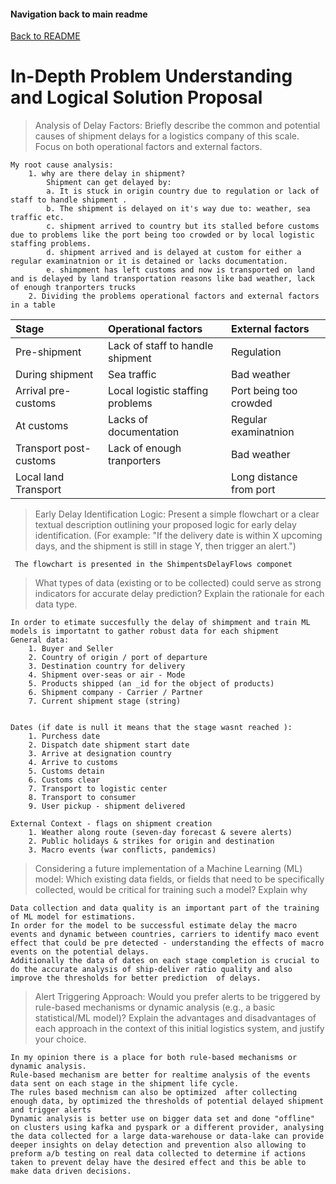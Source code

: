 #### Navigation back to main readme

[Back to README](../../README.md)

# In-Depth Problem Understanding and Logical Solution Proposal

> Analysis of Delay Factors: Briefly describe the common and potential causes of shipment delays for a logistics company of this scale.
> Focus on both operational factors and external factors.

    My root cause analysis:
        1. why are there delay in shipment?
            Shipment can get delayed by:
            a. It is stuck in origin country due to regulation or lack of staff to handle shipment .
            b. The shipment is delayed on it's way due to: weather, sea traffic etc.
            c. shipment arrived to country but its stalled before customs due to problems like the port being too crowded or by local logistic staffing problems.
            d. shipment arrived and is delayed at custom for either a regular examinatnion or it is detained or lacks documentation.
            e. shimpment has left customs and now is transported on land and is delayed by land transportation reasons like bad weather, lack of enough tranporters trucks
        2. Dividing the problems operational factors and external factors in a table

| Stage                  | Operational factors              | External factors        |
| :--------------------- | :------------------------------- | :---------------------- |
| Pre-shipment           | Lack of staff to handle shipment | Regulation              |
| During shipment        | Sea traffic                      | Bad weather             |
| Arrival pre-customs    | Local logistic staffing problems | Port being too crowded  |
| At customs             | Lacks of documentation           | Regular examinatnion    |
| Transport post-customs | Lack of enough tranporters       | Bad weather             |
| Local land Transport   |                                  | Long distance from port |

> Early Delay Identification Logic: Present a simple flowchart or a clear textual
> description outlining your proposed logic for early delay identification.
> (For example: "If the delivery date is within X upcoming days, and the shipment is
> still in stage Y, then trigger an alert.")

     The flowchart is presented in the ShimpentsDelayFlows componet

> What types of data (existing or to be collected) could serve as
> strong indicators for accurate delay prediction? Explain the
> rationale for each data type.

    In order to etimate succesfully the delay of shimpment and train ML models is importatnt to gather robust data for each shipment
    General data:
        1. Buyer and Seller
        2. Country of origin / port of departure
        3. Destination country for delivery
        4. Shipment over-seas or air - Mode
        5. Products shipped (an _id for the object of products)
        6. Shipment company - Carrier / Partner
        7. Current shipment stage (string)


    Dates (if date is null it means that the stage wasnt reached ):
        1. Purchess date
        2. Dispatch date shipment start date
        3. Arrive at designation country
        4. Arrive to customs
        5. Customs detain
        6. Customs clear
        7. Transport to logistic center
        8. Transport to consumer
        9. User pickup - shipment delivered

    External Context - flags on shipment creation
        1. Weather along route (seven-day forecast & severe alerts)
        2. Public holidays & strikes for origin and destination
        3. Macro events (war conflicts, pandemics)

> Considering a future implementation of a Machine Learning
> (ML) model: Which existing data fields, or fields that need to be
> specifically collected, would be critical for training such a model?
> Explain why

    Data collection and data quality is an important part of the training of ML model for estimations.
    In order for the model to be successful estimate delay the macro events and dynamic between countries, carriers to identify maco event effect that could be pre detected - understanding the effects of macro events on the potential delays.
    Additionally the data of dates on each stage completion is crucial to do the accurate analysis of ship-deliver ratio quality and also improve the thresholds for better prediction  of delays.

> Alert Triggering Approach: Would you prefer alerts to be
> triggered by rule-based mechanisms or dynamic analysis (e.g.,
> a basic statistical/ML model)? Explain the advantages and
> disadvantages of each approach in the context of this initial
> logistics system, and justify your choice.

    In my opinion there is a place for both rule-based mechanisms or dynamic analysis.
    Rule-based mechanism are better for realtime analysis of the events data sent on each stage in the shipment life cycle.
    The rules based mechnism can also be optimized  after collecting enough data, by optimized the thresholds of potential delayed shipment and trigger alerts
    Dynamic analysis is better use on bigger data set and done "offline" on clusters using kafka and pyspark or a different provider, analysing the data collected for a large data-warehouse or data-lake can provide deeper insights on delay detection and prevention also allowing to preform a/b testing on real data collected to determine if actions taken to prevent delay have the desired effect and this be able to make data driven decisions.
